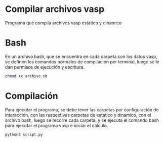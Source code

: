 # Compilar archivos vasp 

Programa que compila archivos vasp estatico y dinamico 

# Bash

En un archivo bash, que se encuentra en cada carpeta con los datos vasp, se definen los comandos normales de compilación por terminal, luego se le dan permisos de ejecución y escritura.


```bash
chmod +x archivo.sh
```

# Compilación

Para ejecutar el programa, se debe tener las carpetas por configuración de interacción, con las respectivas carpetas de estatico y dinamico, con el archivo bash, luego se recorre cada carpeta, y se ejecuta el comando bash para ejecutar el programa vasp e iniciar el cálculo.

```bash
python3 script.py  
```